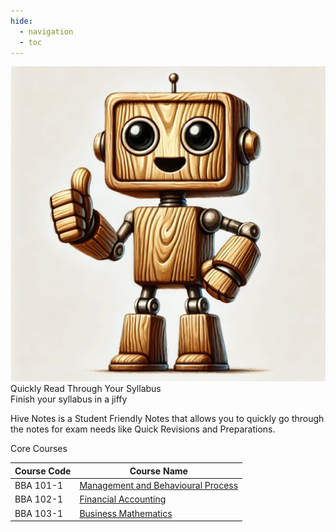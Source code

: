 ```yaml
---
hide:
  - navigation
  - toc
---
```

<!-- Hide page title -->
<style>
  .md-typeset h1 {
    display: none;
  }
</style>

<div class="mascot-image-container">
  <img class="mascot-image" src="./assets/mascot.webp"/>
  <div class="mascot-text-container">
    <div class="mascot-text">
      Quickly Read Through Your Syllabus
      <div class="mascot-subtext">
        Finish your syllabus in a jiffy
      </div>
    </div>
  </div>
</div>

<div class="mascot-image-spacer"></div>

Hive Notes is a Student Friendly Notes that allows you to quickly go through the notes for exam needs like Quick Revisions and Preparations.
<div class="box-row">
  <div class="reason-box">
    <div class="reason-title">Core Courses</div>
<table>
  <thead>
    <tr>
      <th>Course Code</th>
      <th>Course Name</th>
    </tr>
  </thead>
  <tbody>
    <tr>
      <td>BBA 101-1</td>
      <td><a href="MBP/Unit_01_Introduction_to_Management/1.a_Definition_nature_process_and_significance_of_management.html">Management and Behavioural Process</a></td>
    </tr>
    <tr>
      <td>BBA 102-1</td>
      <td><a href="FA/Unit_01_Introduction_to_Accounting/1.a_Accounting_Concepts.html">Financial Accounting</a></td>
    </tr>
    <tr>
      <td>BBA 103-1</td>
      <td><a href="BM/Unit_01_Matrices_and_Determinants/1.a_Matrices_and_Determinants_Introduction.html">Business Mathematics</a></td>
    </tr>
  </tbody>
</table>
  </div>
</div>
